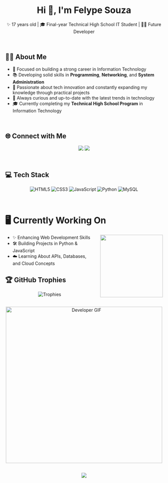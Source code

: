 <h1 align="center">Hi 👋, I'm Felype Souza</h1>

<div align="center">
  
✨ 17 years old | 🎓 Final-year Technical High School IT Student | 👨‍💻 Future Developer

</div>

<br/>

## 👨‍💻 About Me
- 🎯 Focused on building a strong career in Information Technology
- 📚 Developing solid skills in **Programming**, **Networking**, and **System Administration**
- 🚀 Passionate about tech innovation and constantly expanding my knowledge through practical projects
- 🔎 Always curious and up-to-date with the latest trends in technology
- 🎓 Currently completing my **Technical High School Program** in Information Technology

<br/>

## 🌐 Connect with Me
<p align="center">
  <a href="https://instagram.com/fy.souzaa" target="_blank"><img src="https://img.shields.io/badge/Instagram-%23E4405F.svg?style=for-the-badge&logo=instagram&logoColor=white"/></a>
  <a href="mailto:felypelopes7@gmail.com"><img src="https://img.shields.io/badge/Email-D14836?style=for-the-badge&logo=gmail&logoColor=white" /></a>
</p>

<br/>

## 💻 Tech Stack
<div align="center">

![HTML5](https://img.shields.io/badge/HTML5-%23E34F26.svg?style=for-the-badge&logo=html5&logoColor=white)
![CSS3](https://img.shields.io/badge/CSS3-%231572B6.svg?style=for-the-badge&logo=css3&logoColor=white)
![JavaScript](https://img.shields.io/badge/JavaScript-%23323330.svg?style=for-the-badge&logo=javascript&logoColor=%23F7DF1E)
![Python](https://img.shields.io/badge/Python-3670A0?style=for-the-badge&logo=python&logoColor=ffdd54)
![MySQL](https://img.shields.io/badge/MySQL-4479A1.svg?style=for-the-badge&logo=mysql&logoColor=white)

</div>

<br/>

# 🖥️ Currently Working On

<p align="left">
  
<img align="right" src="https://media1.giphy.com/media/v1.Y2lkPTc5MGI3NjExMGlhMzJiaGVjYWpraGM3MnFqcXo2NjRwampvc256dnY1OGYweGFmdCZlcD12MV9pbnRlcm5hbF9naWZfYnlfaWQmY3Q9Zw/78XCFBGOlS6keY1Bil/giphy.gif" width="200" style="margin-left: 20px;">

- ✨ Enhancing Web Development Skills  
- 🛠️ Building Projects in Python & JavaScript  
- ☁️ Learning About APIs, Databases, and Cloud Concepts  

</p>



## 🏆 GitHub Trophies
<div align="center">

![Trophies](https://github-profile-trophy.vercel.app/?username=FeeSz&theme=radical&no-frame=true&no-bg=true&margin-w=4)

</div>

<br/>

<div align="center">

<img src="https://media2.giphy.com/media/pkfWxD1OWjwhnpF2Rb/giphy.gif" width="500px" alt="Developer GIF">

</div>

<br/>

<div align="center">

[![](https://visitcount.itsvg.in/api?id=FeeSz&label=Profile%20Views&icon=5&color=0)](https://visitcount.itsvg.in)

</div>
